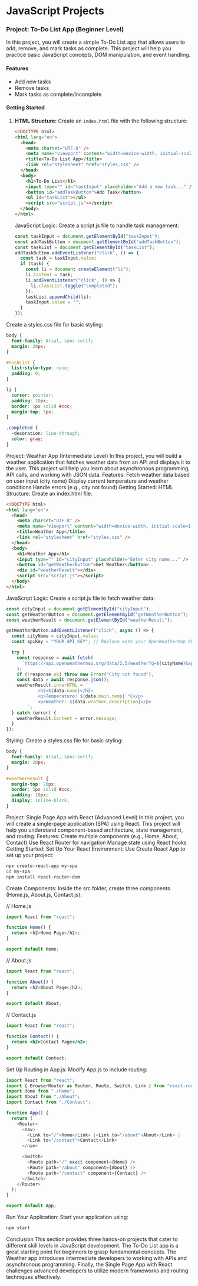 # JavaScript Projects

### Project: To-Do List App (Beginner Level)

In this project, you will create a simple To-Do List app that allows users to add, remove, and mark tasks as complete. This project will help you practice basic JavaScript concepts, DOM manipulation, and event handling.

#### Features

- Add new tasks
- Remove tasks
- Mark tasks as complete/incomplete

#### Getting Started

1. **HTML Structure:**
   Create an `index.html` file with the following structure:

   ```html
   <!DOCTYPE html>
   <html lang="en">
     <head>
       <meta charset="UTF-8" />
       <meta name="viewport" content="width=device-width, initial-scale=1.0" />
       <title>To-Do List App</title>
       <link rel="stylesheet" href="styles.css" />
     </head>
     <body>
       <h1>To-Do List</h1>
       <input type="" id="taskInput" placeholder="Add a new task..." />
       <button id="addTaskButton">Add Task</button>
       <ul id="taskList"></ul>
       <script src="script.js"></script>
     </body>
   </html>
   ```

   JavaScript Logic: Create a script.js file to handle task management:

   ```js
   const taskInput = document.getElementById("taskInput");
   const addTaskButton = document.getElementById("addTaskButton");
   const taskList = document.getElementById("taskList");
   addTaskButton.addEventListener("click", () => {
     const task = taskInput.value;
     if (task) {
       const li = document.createElement("li");
       li.Content = task;
       li.addEventListener("click", () => {
         li.classList.toggle("completed");
       });
       taskList.appendChild(li);
       taskInput.value = "";
     }
   });
   ```

Create a styles.css file for basic styling:

```css
body {
  font-family: Arial, sans-serif;
  margin: 20px;
}

#taskList {
  list-style-type: none;
  padding: 0;
}

li {
  cursor: pointer;
  padding: 10px;
  border: 1px solid #ccc;
  margin-top: 5px;
}

.completed {
  -decoration: line-through;
  color: gray;
}
```

Project: Weather App (Intermediate Level)
In this project, you will build a weather application that fetches weather data from an API and displays it to the user. This project will help you learn about asynchronous programming, API calls, and working with JSON data.
Features:
Fetch weather data based on user input (city name)
Display current temperature and weather conditions
Handle errors (e.g., city not found)
Getting Started:
HTML Structure:
Create an index.html file:

```html
<!DOCTYPE html>
<html lang="en">
  <head>
    <meta charset="UTF-8" />
    <meta name="viewport" content="width=device-width, initial-scale=1.0" />
    <title>Weather App</title>
    <link rel="stylesheet" href="styles.css" />
  </head>
  <body>
    <h1>Weather App</h1>
    <input type="" id="cityInput" placeholder="Enter city name..." />
    <button id="getWeatherButton">Get Weather</button>
    <div id="weatherResult"></div>
    <script src="script.js"></script>
  </body>
</html>
```

JavaScript Logic:
Create a script.js file to fetch weather data:

```js
const cityInput = document.getElementById("cityInput");
const getWeatherButton = document.getElementById("getWeatherButton");
const weatherResult = document.getElementById("weatherResult");

getWeatherButton.addEventListener("click", async () => {
  const cityName = cityInput.value;
  const apiKey = "YOUR_API_KEY"; // Replace with your OpenWeatherMap API key

  try {
    const response = await fetch(
      `https://api.openweathermap.org/data/2.5/weather?q=${cityName}&appid=${apiKey}&units=metric`
    );
    if (!response.ok) throw new Error("City not found");
    const data = await response.json();
    weatherResult.innerHTML = `
            <h2>${data.name}</h2>
            <p>Temperature: ${data.main.temp} °C</p>
            <p>Weather: ${data.weather.description}</p>
        `;
  } catch (error) {
    weatherResult.Content = error.message;
  }
});
```

Styling:
Create a styles.css file for basic styling:

```css
body {
  font-family: Arial, sans-serif;
  margin: 20px;
}

#weatherResult {
  margin-top: 20px;
  border: 1px solid #ccc;
  padding: 10px;
  display: inline-block;
}
```

Project: Single Page App with React (Advanced Level)
In this project, you will create a single-page application (SPA) using React. This project will help you understand component-based architecture, state management, and routing.
Features:
Create multiple components (e.g., Home, About, Contact)
Use React Router for navigation
Manage state using React hooks
Getting Started:
Set Up Your React Environment:
Use Create React App to set up your project:

```bash
npx create-react-app my-spa
cd my-spa
npm install react-router-dom
```

Create Components:
Inside the src folder, create three components (Home.js, About.js, Contact.js):

// Home.js

```js
import React from "react";

function Home() {
  return <h2>Home Page</h2>;
}

export default Home;
```

// About.js

```js
import React from "react";

function About() {
  return <h2>About Page</h2>;
}

export default About;
```

// Contact.js

```jsx
import React from "react";

function Contact() {
  return <h2>Contact Page</h2>;
}

export default Contact;
```

Set Up Routing in App.js:
Modify App.js to include routing:

```js
import React from "react";
import { BrowserRouter as Router, Route, Switch, Link } from "react-router-dom";
import Home from "./Home";
import About from "./About";
import Contact from "./Contact";

function App() {
  return (
    <Router>
      <nav>
        <Link to="/">Home</Link> |<Link to="/about">About</Link> |
        <Link to="/contact">Contact</Link>
      </nav>

      <Switch>
        <Route path="/" exact component={Home} />
        <Route path="/about" component={About} />
        <Route path="/contact" component={Contact} />
      </Switch>
    </Router>
  );
}

export default App;
```

Run Your Application:
Start your application using:

```bash
npm start
```

Conclusion
This section provides three hands-on projects that cater to different skill levels in JavaScript development. The To-Do List app is a great starting point for beginners to grasp fundamental concepts. The Weather app introduces intermediate developers to working with APIs and asynchronous programming. Finally, the Single Page App with React challenges advanced developers to utilize modern frameworks and routing techniques effectively.
